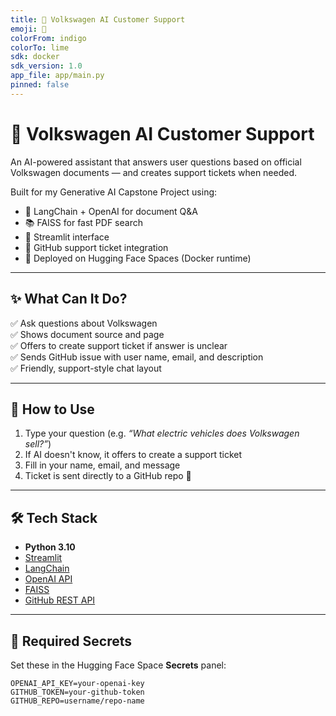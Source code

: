 ```yaml
---
title: 💬 Volkswagen AI Customer Support
emoji: 🤖
colorFrom: indigo
colorTo: lime
sdk: docker
sdk_version: 1.0
app_file: app/main.py
pinned: false
---
```


# 💬 Volkswagen AI Customer Support

An AI-powered assistant that answers user questions based on official Volkswagen documents — and creates support tickets when needed.

Built for my Generative AI Capstone Project using:
- 🧠 LangChain + OpenAI for document Q&A
- 📚 FAISS for fast PDF search
- 💬 Streamlit interface
- 📩 GitHub support ticket integration
- 🚀 Deployed on Hugging Face Spaces (Docker runtime)

---

## ✨ What Can It Do?

✅ Ask questions about Volkswagen  
✅ Shows document source and page  
✅ Offers to create support ticket if answer is unclear  
✅ Sends GitHub issue with user name, email, and description  
✅ Friendly, support-style chat layout  

---

## 🚀 How to Use

1. Type your question (e.g. *“What electric vehicles does Volkswagen sell?”*)  
2. If AI doesn't know, it offers to create a support ticket  
3. Fill in your name, email, and message  
4. Ticket is sent directly to a GitHub repo 🎫

---

## 🛠️ Tech Stack

- **Python 3.10**
- [Streamlit](https://streamlit.io/)
- [LangChain](https://www.langchain.com/)
- [OpenAI API](https://platform.openai.com/)
- [FAISS](https://github.com/facebookresearch/faiss)
- [GitHub REST API](https://docs.github.com/en/rest)

---

## 🔐 Required Secrets

Set these in the Hugging Face Space **Secrets** panel:

```env
OPENAI_API_KEY=your-openai-key
GITHUB_TOKEN=your-github-token
GITHUB_REPO=username/repo-name
